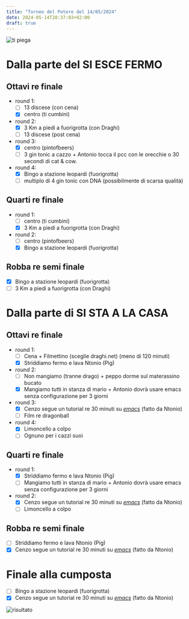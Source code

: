 ```yaml
---
title: "Torneo del Potere del 14/05/2024"
date: 2024-05-14T20:37:03+02:00
draft: true
---
```


![ti piega](/images/dragon-ball-z.webp)

# Dalla parte del **SI ESCE FERMO**
## Ottavi re finale
- round 1:
  - [ ] 13 discese (con cena)
  - [x] centro (ti cumbini)
- round 2:
  - [x] 3 Km a piedi a fuorigrotta (con Draghi)
  - [ ] 13 discese (post cena)
- round 3:
  - [x] centro (pintofbeers)
  - [ ] 3 gin tonic a cazzo + Antonio tocca il pcc con le orecchie o 30 secondi di cat & cow.
- round 4:
  - [x] Bingo a stazione leopardi (fuorigrotta)
  - [ ] multiplo di 4 gin tonic con DNA (possibilmente di scarsa qualità)
## Quarti re finale
- round 1:
  - [ ] centro (ti cumbini)
  - [x] 3 Km a piedi a fuorigrotta (con Draghi)
- round 2:
  - [ ] centro (pintofbeers)
  - [x] Bingo a stazione leopardi (fuorigrotta)
## Robba re semi finale
  - [x] Bingo a stazione leopardi (fuorigrotta)
  - [ ] 3 Km a piedi a fuorigrotta (con Draghi)
# Dalla parte di **SI STA A LA CASA**
## Ottavi re finale
- round 1:
  - [ ] Cena + Filmettino (sceglie draghi.net) (meno di 120 minuti)
  - [x] Striddiamo fermo e lava Ntonio (Pig)
- round 2:
  - [ ] Non mangiamo (tranne drago) + peppo dorme sul materassino bucato
  - [x] Mangiamo tutti in stanza di mario + Antonio dovrà usare emacs senza configurazione per 3 giorni
- round 3:
  - [x] Cenzo segue un tutorial re 30 minuti su *[emacs](https://www.gnu.org/software/emacs/)* (fatto da Ntonio) 
  - [ ] Film re dragonball
- round 4:
  - [x] Limoncello a colpo
  - [ ] Ognuno per i cazzi suoi
## Quarti re finale
- round 1:
  - [x] Striddiamo fermo e lava Ntonio (Pig)
  - [ ] Mangiamo tutti in stanza di mario + Antonio dovrà usare emacs senza configurazione per 3 giorni
- round 2:
  - [x] Cenzo segue un tutorial re 30 minuti su *[emacs](https://www.gnu.org/software/emacs/)* (fatto da Ntonio) 
  - [ ] Limoncello a colpo
## Robba re semi finale
  - [ ] Striddiamo fermo e lava Ntonio (Pig)
  - [x] Cenzo segue un tutorial re 30 minuti su *[emacs](https://www.gnu.org/software/emacs/)* (fatto da Ntonio) 
# Finale alla cumposta
  - [ ] Bingo a stazione leopardi (fuorigrotta)
  - [x] Cenzo segue un tutorial re 30 minuti su *[emacs](https://www.gnu.org/software/emacs/)* (fatto da Ntonio) 

![risultato](/images/risultato_14_05_2024.jpeg)
